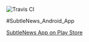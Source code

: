 ![Travis CI](https://travis-ci.org/teamOSC/SubtleNews_Android_App.svg?branch=dev "build status")

#SubtleNews_Android_App


[SubtleNews App on Play Store](https://play.google.com/store/apps/details?id=in.ac.dtu.subtlenews)

